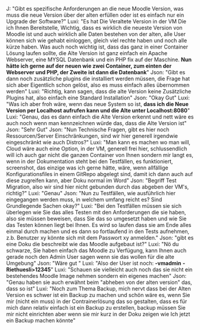 J: "Gibt es spezifische Anforderungen an die neue Moodle Version, was muss die neue Version 
über der alten erfüllen oder ist es einfach nur ein Upgrade der Software?"
Luxi: "Es hat Die Veraltete Version in der VM Die ich Ihnen Bereitstelle, Wichtig, dass es wirklich die neueste Version von Moodle ist und auch wirklich alle Daten bestehen von der alten, alle User können sich wie gehabt einloggen, gleich viel rechte haben und noch alle kürze haben.
Was auch noch wichtig ist, dass das ganz in einer Container Lösung laufen sollte, die Alte Version ist ganz einfach ein Apache Webserver, eine MYSQL Datenbank und ein PHP fix auf der Maschine.
**Nun hätte ich gerne auf der neuen wie zwei Container, zum einten der Webserver und PHP, der Zweite ist dann die Datenbank**"
Json: "Gibt es dann noch zusätzliche plugins die installiert werden müssen, die Frage hat sich aber Eigentlich schon gelöst, also es muss einfach alles übernommen werden"
Luxi: "Richtig, kann sagen, dass die alte Version keine Zusätzliche Plugins hat, also einfach eine Standard Installation"
Json: "Okay Gut"
Luxi: "Was ich aber froh wäre, wenn das neue System so ist, **dass ich die Neue Version per Localhost aufrufen kann und die Alte unter Localhost:8080**"
Luxi: "Genau, das es dann einfach die Alte Version erkennt und nett wäre es auch noch wenn man kennzeichnen würde das, dass die Alte Version ist"
Json: "Sehr Gut"
Json: "Nun Technische Fragen, gibt es hier noch Ressourcen/Server Einschränkungen, sind wir hier generell irgendwie eingeschränkt wie auch Distros?"
Luxi: "Man kann es machen wo man will, Cloud wäre auch eine Option, in der VM, generell frei hier, schlussendlich will ich auch gar nicht die ganzen Container von Ihnen sondern mir langt es, wenn in der Dokumentation steht bei den Testfällen, es funktioniert, screenshot, das einzige was ich gerne hätte, wäre, wenn allfällige Konfigurationsfiles in einem GitRepo abgelegt sind, damit ich dann auch auf diese zugreifen kann, aber Doku normal im Word"
Json: "Begriff Test Migration, also wir sind hier nicht gebunden durch das abgeben der VM's, richtig?"
Luxi: "Genau"
Json: "Nun zu Testfällen, wie ausführlich hier eingegangen werden muss, in welchem umfang reicht es? Sind Grundlegende Sachen okay?"
Luxi: "Bei den Testfällen müssen sie sich überlegen wie Sie das alles Testen mit den Anforderungen die sie haben, also sie müssen beweisen, dass Sie das so umgesetzt haben und wie Sie das Testen können liegt bei Ihnen.
Es wird so laufen dass sie am Ende alles einmal durch machen und es dann so fortlaufend in den Tests aufnehmen, z.b. Benutzer xy könnte sich mit dem Passwort xy anmelden."
Json: "gibt es eine Doku die beschreibt wie das Moodle aufgebaut ist?"
Luxi: "Nö du schwarze, Sie haben einfach das Moodle zu Verfügung, kann Ihnen auch gerade noch den Admin User sagen wenn sie das wollen für die alte Umgebung"
Json: "Wäre gut "
Luxi: "Also der User ist noch:
**-vmadmin**
**-Riethuesli>12345**"
Luxi: "Schauen sie vielleicht auch noch das sie nicht ein bestehendes Moodle Image nehmen sondern ein eigenes machen"
Json: "Genau haben sie auch erwähnt beim "abheben von der alten version" das, dass so ist"
Luxi: "Noch zum Thema Backup, mich nervt dass bei der Alten Version es schwer ist ein Backup zu machen und schön wäre es, wenn Sie mir (nicht ein muss) in der Contrainerlösung das so gestalten, dass es für mich dann relativ einfach ist ein Backup zu erstellen, backup müssen Sie mir nicht einrichten aber wenn sie mir kurz in der Doku zeigen wie Ich jetzt ein Backup machen könnte"